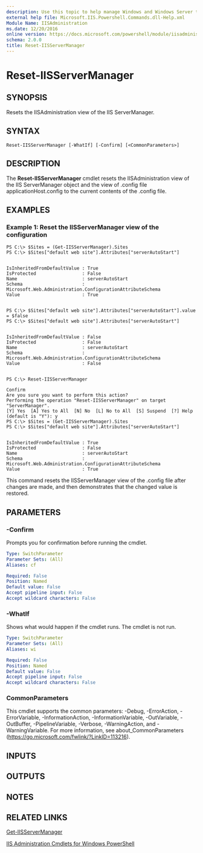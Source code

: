 ```yaml
---
description: Use this topic to help manage Windows and Windows Server technologies with Windows PowerShell.
external help file: Microsoft.IIS.Powershell.Commands.dll-Help.xml
Module Name: IISAdministration
ms.date: 12/20/2016
online version: https://docs.microsoft.com/powershell/module/iisadministration/reset-iisservermanager?view=windowsserver2019-ps&wt.mc_id=ps-gethelp
schema: 2.0.0
title: Reset-IISServerManager
---
```


# Reset-IISServerManager

## SYNOPSIS
Resets the IISAdministration view of the IIS ServerManager.

## SYNTAX

```
Reset-IISServerManager [-WhatIf] [-Confirm] [<CommonParameters>]
```

## DESCRIPTION
The **Reset-IISServerManager** cmdlet resets the IISAdministration view of the IIS ServerManager object and the view of .config file applicationHost.config to the current contents of the .config file.

## EXAMPLES

### Example 1: Reset the IISServerManager view of the configuration
```
PS C:\> $Sites = (Get-IISServerManager).Sites
PS C:\> $Sites["default web site"].Attributes["serverAutoStart"]


IsInheritedFromDefaultValue : True
IsProtected                 : False
Name                        : serverAutoStart
Schema                      : Microsoft.Web.Administration.ConfigurationAttributeSchema
Value                       : True


PS C:\> $Sites["default web site"].Attributes["serverAutoStart"].value = $false
PS C:\> $Sites["default web site"].Attributes["serverAutoStart"]


IsInheritedFromDefaultValue : False
IsProtected                 : False
Name                        : serverAutoStart
Schema                      : Microsoft.Web.Administration.ConfigurationAttributeSchema
Value                       : False


PS C:\> Reset-IISServerManager

Confirm
Are you sure you want to perform this action?
Performing the operation "Reset-IISServerManager" on target "ServerManager".
[Y] Yes  [A] Yes to All  [N] No  [L] No to All  [S] Suspend  [?] Help (default is "Y"): y
PS C:\> $Sites = (Get-IISServerManager).Sites
PS C:\> $Sites["default web site"].Attributes["serverAutoStart"]


IsInheritedFromDefaultValue : True
IsProtected                 : False
Name                        : serverAutoStart
Schema                      : Microsoft.Web.Administration.ConfigurationAttributeSchema
Value                       : True
```

This command resets the IISServerManager view of the .config file after changes are made, and then demonstrates that the changed value is restored.

## PARAMETERS

### -Confirm
Prompts you for confirmation before running the cmdlet.

```yaml
Type: SwitchParameter
Parameter Sets: (All)
Aliases: cf

Required: False
Position: Named
Default value: False
Accept pipeline input: False
Accept wildcard characters: False
```

### -WhatIf
Shows what would happen if the cmdlet runs.
The cmdlet is not run.

```yaml
Type: SwitchParameter
Parameter Sets: (All)
Aliases: wi

Required: False
Position: Named
Default value: False
Accept pipeline input: False
Accept wildcard characters: False
```

### CommonParameters
This cmdlet supports the common parameters: -Debug, -ErrorAction, -ErrorVariable, -InformationAction, -InformationVariable, -OutVariable, -OutBuffer, -PipelineVariable, -Verbose, -WarningAction, and -WarningVariable. For more information, see about_CommonParameters (https://go.microsoft.com/fwlink/?LinkID=113216).

## INPUTS

## OUTPUTS

## NOTES

## RELATED LINKS

[Get-IISServerManager](./Get-IISServerManager.md)

[IIS Administration Cmdlets for Windows PowerShell](./iisadministration.md)

